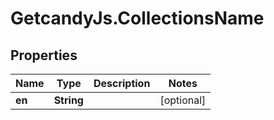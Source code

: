 # GetcandyJs.CollectionsName

## Properties

Name | Type | Description | Notes
------------ | ------------- | ------------- | -------------
**en** | **String** |  | [optional] 


